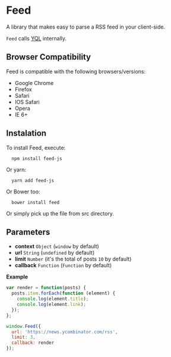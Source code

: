 # Feed
A library that makes easy to parse a RSS feed in your client-side.

`Feed` calls [YQL](https://developer.yahoo.com/yql/) internally.

## Browser Compatibility
Feed is compatible with the following browsers/versions:
* Google Chrome
* Firefox
* Safari
* IOS Safari
* Opera
* IE 6+

## Instalation
To install Feed, execute:

```shell
  npm install feed-js
```

Or yarn:
```shell
  yarn add feed-js
```

Or Bower too:
```shell
  bower install feed
```

Or simply pick up the file from src directory.

## Parameters
* **context** <code>Object</code> (<code>window</code> by default)
* **url** <code>String</code> (<code>undefined</code> by default)
* **limit** <code>Number</code> (it's the total of posts <code>10</code> by default)
* **callback** <code>Function</code> (<code>Function</code> by default)

**Example**
```js
var render = function(posts) {
  posts.item.forEach(function (element) {
    console.log(element.title);
    console.log(element.link);
  });
};

window.Feed({
  url: 'https://news.ycombinator.com/rss',
  limit: 3,
  callback: render
});
```
